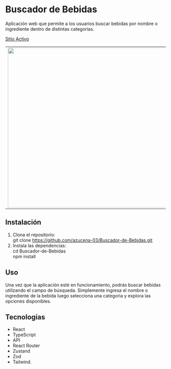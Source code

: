 # Buscador de Bebidas
Aplicación web que permite a los usuarios buscar bebidas por nombre o ingrediente dentro de distintas categorías.<br/>

[Sitio Activo](https://buscador-drinkify.netlify.app/)
<table>
  <tbody>
    <td>
      <img src="https://i.pinimg.com/736x/4d/3a/45/4d3a4506b47013bf10716290cca14db1.jpg" width=500/>
    </td>
  </tbody>
</table>

## Instalación
1. Clona el repositorio:<br/>
git clone https://github.com/azucena-03/Buscador-de-Bebidas.git
2. Instala las dependencias:<br/>
cd Buscador-de-Bebidas<br/>
npm install

## Uso
Una vez que la aplicación esté en funcionamiento, podrás buscar bebidas utilizando el campo de búsqueda. Simplemente ingresa el nombre o ingrediente de la bebida luego selecciona una categoria y explora las opciones disponibles.

## Tecnologías
- React
- TypeScript
- API
- React Router
- Zustand
- Zod
- Tailwind.

